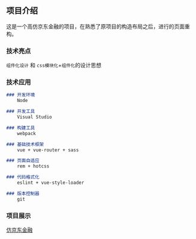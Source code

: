 ## 项目介绍

这是一个高仿京东金融的项目，在熟悉了原项目的构造布局之后，进行的页面重构。

### 技术亮点
`组件化设计` 和 `css模块化`+`组件化`的设计思想

### 技术应用

```markdown
### 开发环境
	Node

### 开发工具
	Visual Studio

### 构建工具
	webpack

### 基础技术框架
	vue + vue-router + sass

### 页面自适应
	rem + hotcss

### 代码格式化
	eslint + vue-style-loader

### 版本控制器
	git
```

### 项目展示
[仿京东金融](https://geek-jcy.github.io/JDFinancePage/dist/index.html#/)


